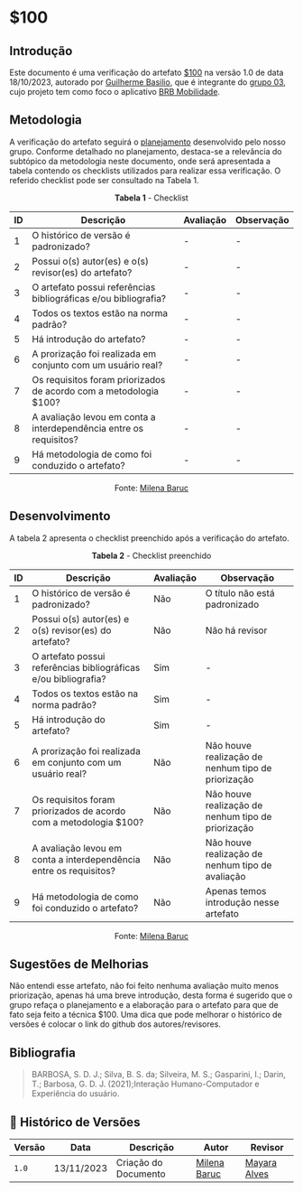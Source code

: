 # $100

## Introdução

Este documento é uma verificação do artefato [$100](https://requisitos-de-software.github.io/2023.2-BRBMobilidade/Elicita%C3%A7%C3%A3o/prioriza%C3%A7%C3%A3o%20de%20requisitos/100/) na versão 1.0 de data 18/10/2023, autorado por [Guilherme Basilio](https://github.com/GuilhermeBES), que é integrante do [grupo 03](https://requisitos-de-software.github.io/2023.2-BRBMobilidade/), cujo projeto tem como foco o aplicativo [BRB Mobilidade](https://play.google.com/store/apps/details?id=br.com.brb.mobilidade&hl=pt_BR&gl=US&pli=1).

## Metodologia 

A verificação do artefato seguirá o [planejamento](./planejamendoDaVerificacao.md) desenvolvido pelo nosso grupo. Conforme detalhado no planejamento, destaca-se a relevância do subtópico da metodologia neste documento, onde será apresentada a tabela contendo os checklists utilizados para realizar essa verificação. O referido checklist pode ser consultado na Tabela 1.

<center>

**Tabela 1** - Checklist

| ID | Descrição                                                                      | Avaliação  | Observação |
|----|--------------------------------------------------------------------------------|------------|------------|
| 1  | O histórico de versão é padronizado?                                           |     -      |     -      |
| 2  | Possui o(s) autor(es) e o(s) revisor(es) do artefato?                          |     -      |     -      |
| 3  | O artefato possui referências bibliográficas e/ou bibliografia?                |     -      |     -      |
| 4  | Todos os textos estão na norma padrão?                                         |     -      |     -      |
| 5  | Há introdução do artefato?                                                     |     -      |     -      |
| 6  | A prorização foi realizada em conjunto com um usuário real?                    |     -      |     -      |
| 7  | Os requisitos foram priorizados de acordo com a metodologia $100?              |     -      |     -      |
| 8  | A avaliação levou em conta a interdependência entre os requisitos?             |     -      |     -      |
| 9  | Há metodologia de como foi conduzido o artefato?                               |     -      |     -      |

Fonte: [Milena Baruc](https://github.com/MilenaBaruc)

</center>

## Desenvolvimento

A tabela 2 apresenta o checklist preenchido após a verificação do artefato.

<center>

**Tabela 2** - Checklist preenchido

| ID | Descrição                                                                      | Avaliação  | Observação |
|----|--------------------------------------------------------------------------------|------------|------------|
| 1  | O histórico de versão é padronizado?                                           |     Não    | O título não está padronizado |
| 2  | Possui o(s) autor(es) e o(s) revisor(es) do artefato?                          |     Não    | Não há revisor |
| 3  | O artefato possui referências bibliográficas e/ou bibliografia?                |     Sim    |     -      |
| 4  | Todos os textos estão na norma padrão?                                         |     Sim    |     -      |
| 5  | Há introdução do artefato?                                                     |     Sim    |     -      |
| 6  | A prorização foi realizada em conjunto com um usuário real?                    |     Não    | Não houve realização de nenhum tipo de priorização |
| 7  | Os requisitos foram priorizados de acordo com a metodologia $100?              |     Não    | Não houve realização de nenhum tipo de priorização |
| 8  | A avaliação levou em conta a interdependência entre os requisitos?             |     Não    | Não houve realização de nenhum tipo de avaliação |
| 9  | Há metodologia de como foi conduzido o artefato?                               |     Não    | Apenas temos introdução nesse artefato |

Fonte: [Milena Baruc](https://github.com/MilenaBaruc)

</center>

## Sugestões de Melhorias

Não entendi esse artefato, não foi feito nenhuma avaliação muito menos priorização, apenas há uma breve introdução, desta forma é sugerido que o grupo refaça o planejamento e a elaboração para o artefato para que de fato seja feito a técnica $100. Uma dica que pode melhorar o histórico de versões é colocar o link do github dos autores/revisores.

## Bibliografia

> BARBOSA, S. D. J.; Silva, B. S. da; Silveira, M. S.; Gasparini, I.; Darin, T.; Barbosa, G. D. J. (2021);Interação Humano-Computador e Experiência do usuário.

## 📑 Histórico de Versões

| Versão | Data       | Descrição                                       | Autor                                          | Revisor                                      |
| ------ | ---------- | ----------------------------------------------- | -----------------------------------------------| ---------------------------------------------|
| `1.0`  | 13/11/2023 | Criação do Documento | [Milena Baruc](https://github.com/MilenaBaruc) | [Mayara Alves](https://github.com/Mayara-tech) |

